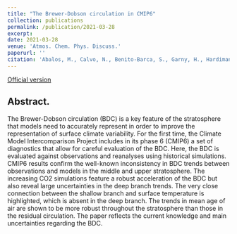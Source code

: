 ```yaml
---
title: "The Brewer-Dobson circulation in CMIP6"
collection: publications
permalink: /publication/2021-03-28
excerpt: 
date: 2021-03-28
venue: 'Atmos. Chem. Phys. Discuss.'
paperurl: ''
citation: 'Abalos, M., Calvo, N., Benito-Barca, S., Garny, H., Hardiman, S. C., Lin, P., Andrews, M. B., Butchart, N., Garcia, R., Orbe, C., Saint-Martin, D., Watanabe, S., and Yoshida, K.: The Brewer-Dobson circulation in CMIP6, Atmos. Chem. Phys. Discuss. [preprint], https://doi.org/10.5194/acp-2021-206, in review, 2021. '
---
```


[Official version](https://doi.org/10.5194/acp-2021-206)

## Abstract.
The Brewer-Dobson circulation (BDC) is a key feature of the stratosphere that models need to accurately represent in order to improve the representation of surface climate variability. For the first time, the Climate Model Intercomparison Project includes in its phase 6 (CMIP6) a set of diagnostics that allow for careful evaluation of the BDC. Here, the BDC is evaluated against observations and reanalyses using historical simulations. CMIP6 results confirm the well-known inconsistency in BDC trends between observations and models in the middle and upper stratosphere. The increasing CO2 simulations feature a robust acceleration of the BDC but also reveal large uncertainties in the deep branch trends. The very close connection between the shallow branch and surface temperature is highlighted, which is absent in the deep branch. The trends in mean age of air are shown to be more robust throughout the stratosphere than those in the residual circulation. The paper reflects the current knowledge and main uncertainties regarding the BDC.
